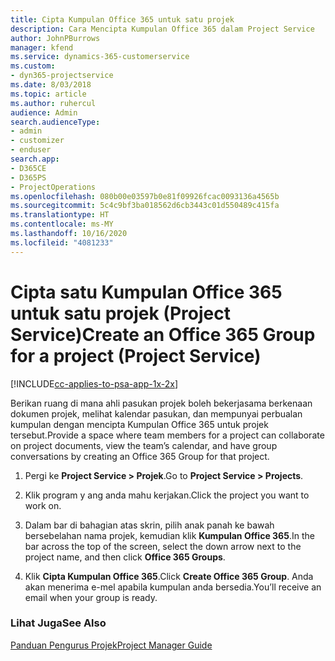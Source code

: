 ```yaml
---
title: Cipta Kumpulan Office 365 untuk satu projek
description: Cara Mencipta Kumpulan Office 365 dalam Project Service
author: JohnPBurrows
manager: kfend
ms.service: dynamics-365-customerservice
ms.custom:
- dyn365-projectservice
ms.date: 8/03/2018
ms.topic: article
ms.author: ruhercul
audience: Admin
search.audienceType:
- admin
- customizer
- enduser
search.app:
- D365CE
- D365PS
- ProjectOperations
ms.openlocfilehash: 080b00e03597b0e81f09926fcac0093136a4565b
ms.sourcegitcommit: 5c4c9bf3ba018562d6cb3443c01d550489c415fa
ms.translationtype: HT
ms.contentlocale: ms-MY
ms.lasthandoff: 10/16/2020
ms.locfileid: "4081233"
---
```

# <a name="create-an-office-365-group-for-a-project-project-service"></a><span data-ttu-id="53356-103">Cipta satu Kumpulan Office 365 untuk satu projek (Project Service)</span><span class="sxs-lookup"><span data-stu-id="53356-103">Create an Office 365 Group for a project (Project Service)</span></span>

[!INCLUDE[cc-applies-to-psa-app-1x-2x](../includes/cc-applies-to-psa-app-1x-2x.md)]

<span data-ttu-id="53356-104">Berikan ruang di mana ahli pasukan projek boleh bekerjasama berkenaan dokumen projek, melihat kalendar pasukan, dan mempunyai perbualan kumpulan dengan mencipta Kumpulan Office 365 untuk projek tersebut.</span><span class="sxs-lookup"><span data-stu-id="53356-104">Provide a space where team members for a project can collaborate on project documents, view the team’s calendar, and have group conversations by creating an Office 365 Group for that project.</span></span>  
  
1.  <span data-ttu-id="53356-105">Pergi ke **Project Service > Projek**.</span><span class="sxs-lookup"><span data-stu-id="53356-105">Go to **Project Service > Projects**.</span></span>  
  
2.  <span data-ttu-id="53356-106">Klik program y ang anda mahu kerjakan.</span><span class="sxs-lookup"><span data-stu-id="53356-106">Click the project you want to work on.</span></span>  
  
3.  <span data-ttu-id="53356-107">Dalam bar di bahagian atas skrin, pilih anak panah ke bawah bersebelahan nama projek, kemudian klik **Kumpulan Office 365**.</span><span class="sxs-lookup"><span data-stu-id="53356-107">In the bar across the top of the screen, select the down arrow next to the project name, and then click **Office 365 Groups**.</span></span>  
  
4.  <span data-ttu-id="53356-108">Klik **Cipta Kumpulan Office 365**.</span><span class="sxs-lookup"><span data-stu-id="53356-108">Click **Create Office 365 Group**.</span></span> <span data-ttu-id="53356-109">Anda akan menerima e-mel apabila kumpulan anda bersedia.</span><span class="sxs-lookup"><span data-stu-id="53356-109">You’ll receive an email when your group is ready.</span></span>  
  
### <a name="see-also"></a><span data-ttu-id="53356-110">Lihat Juga</span><span class="sxs-lookup"><span data-stu-id="53356-110">See Also</span></span>  
 [<span data-ttu-id="53356-111">Panduan Pengurus Projek</span><span class="sxs-lookup"><span data-stu-id="53356-111">Project Manager Guide</span></span>](../psa/project-manager-guide.md)
